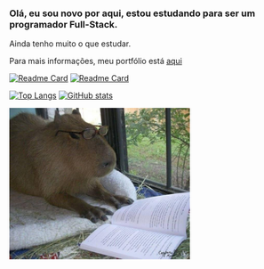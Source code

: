 
<h3>Olá, eu sou novo por aqui, estou estudando para ser um programador Full-Stack.</h3>
<p>Ainda tenho muito o que estudar.</p>
<p>Para mais informações, meu portfólio está <a href="https://leomartinez013.github.io/Portfolio/" target="_blank">aqui</a></p>

[![Readme Card](https://github-readme-stats.vercel.app/api/pin/?username=LeoMartinez013&repo=Cronometro&show_owner=true)](https://github.com/LeoMartinez013/github-readme-stats)
[![Readme Card](https://github-readme-stats.vercel.app/api/pin/?username=LeoMartinez013&repo=Lanchonete&show_owner=true)](https://github.com/LeoMartinez013/github-readme-stats)

[![Top Langs](https://github-readme-stats.vercel.app/api/top-langs/?username=LeoMartinez013)](https://github.com/LeoMartinez013/github-readme-stats) [![GitHub stats](https://github-readme-stats.vercel.app/api?username=LeoMartinez013&show_icons=true&theme=dracula&border_radius=5)](https://github.com/LeoMartinez013/github-readme-stats)


<img src="foto_github[1].jpg" width="325px">
